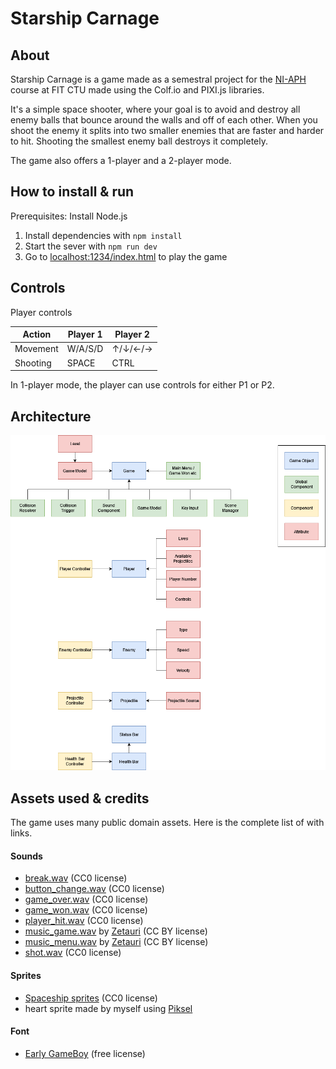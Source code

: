 # Starship Carnage
## About

Starship Carnage is a game made as a semestral project for the [NI-APH](https://aphgames.io) course at FIT CTU made using the Colf.io and PIXI.js libraries.

It's a simple space shooter, where your goal is to avoid and destroy all enemy balls that bounce around the walls and off of
each other. When you shoot the enemy it splits into two smaller enemies that are faster and harder to hit.
Shooting the smallest enemy ball destroys it completely.

The game also offers a 1-player and a 2-player mode.

## How to install & run

Prerequisites: Install Node.js
1) Install dependencies with `npm install`
2) Start the sever with `npm run dev`
3) Go to [localhost:1234/index.html](localhost:1234/index.html) to play the game

## Controls

Player controls

| Action      | Player 1 | Player 2 |
|-------------|----------|----------|
| Movement    | W/A/S/D  | ↑/↓/←/→  |
| Shooting    | SPACE    | CTRL     |

In 1-player mode, the player can use controls for either P1 or P2.

## Architecture

![diagram](docs/architecture_diagram.png)


## Assets used & credits

The game uses many public domain assets. Here is the complete list of with links.

#### Sounds
* [break.wav](https://freesound.org/people/Swedger/sounds/170635/) (CC0 license)
* [button_change.wav](https://freesound.org/people/SpiceProgram/sounds/387219/) (CC0 license)
* [game_over.wav](https://freesound.org/people/afleetingspeck/sounds/232444/) (CC0 license)
* [game_won.wav](https://freesound.org/people/Eponn/sounds/617763/) (CC0 license)
* [player_hit.wav](https://freesound.org/people/BrickDeveloper171/sounds/610280/) (CC0 license)
* [music_game.wav](https://freesound.org/people/Zetauri/sounds/277251/) by [Zetauri](https://freesound.org/people/Zetauri/) (CC BY license)
* [music_menu.wav](https://freesound.org/people/Zetauri/sounds/326984/) by [Zetauri](https://freesound.org/people/Zetauri/) (CC BY license)
* [shot.wav](https://freesound.org/people/Julien%20Matthey/sounds/268343/) (CC0 license)

#### Sprites
* [Spaceship sprites](https://ansimuz.com/site/art-assets-space-ship-shooter/) (CC0 license)
* heart sprite made by myself using [Piksel](https://www.piskelapp.com/)

#### Font
* [Early GameBoy](https://fontmeme.com/fonts/early-gameboy-font/) (free license)